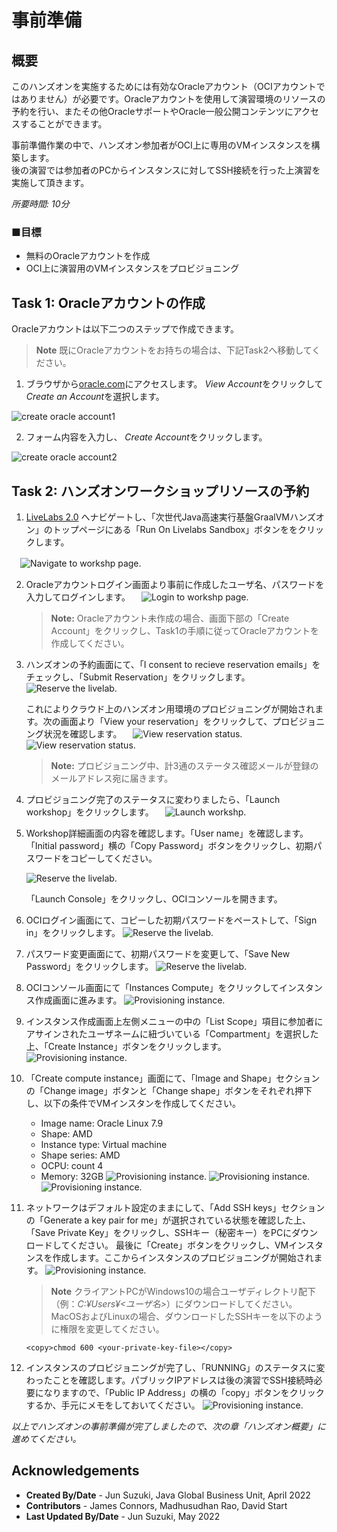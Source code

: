 # 事前準備

## 概要

このハンズオンを実施するためには有効なOracleアカウント（OCIアカウントではありません）が必要です。Oracleアカウントを使用して演習環境のリソースの予約を行い、またその他OracleサポートやOracle一般公開コンテンツにアクセスすることができます。

事前準備作業の中で、ハンズオン参加者がOCI上に専用のVMインスタンスを構築します。  
後の演習では参加者のPCからインスタンスに対してSSH接続を行った上演習を実施して頂きます。

*所要時間: 10分*

### ■目標

* 無料のOracleアカウントを作成
* OCI上に演習用のVMインスタンスをプロビジョニング


## Task 1: Oracleアカウントの作成

Oracleアカウントは以下二つのステップで作成できます。
> **Note** 既にOracleアカウントをお持ちの場合は、下記Task2へ移動してください。  

1. ブラウザから[oracle.com](https://www.oracle.com)にアクセスします。 *View Account*をクリックして *Create an Account*を選択します。

  ![create oracle account1](images/create-account1.png " ")

2. フォーム内容を入力し、 *Create Account*をクリックします。

  ![create oracle account2](images/create-account2.png " ")

## Task 2: ハンズオンワークショップリソースの予約


1. [LiveLabs 2.0](http://livelabs.oracle.com) へナビゲートし、「次世代Java高速実行基盤GraalVMハンズオン」のトップページにある「Run On Livelabs Sandbox」ボタンををクリックします。

　![Navigate to workshp page.](images/livelabs01.png)

2. Oracleアカウントログイン画面より事前に作成したユーザ名、パスワードを入力してログインします。
　![Login to workshp page.](images/run-on-livelabs2.png)

    > **Note:** Oracleアカウント未作成の場合、画面下部の「Create Account」をクリックし、Task1の手順に従ってOracleアカウントを作成してください。

3. ハンズオンの予約画面にて、「I consent to recieve reservation emails」をチェックし、「Submit Reservation」をクリックします。
　![Reserve the livelab.](images/reserve-lab01.png)
   
   これによりクラウド上のハンズオン用環境のプロビジョニングが開始されます。次の画面より「View your reservation」をクリックして、プロビジョニング状況を確認します。
　![View reservation status.](images/livelabs03.png)
  ![View reservation status.](images/livelabs04.png)
    > **Note:** プロビジョニング中、計3通のステータス確認メールが登録のメールアドレス宛に届きます。

4. プロビジョニング完了のステータスに変わりましたら、「Launch workshop」をクリックします。
　![Launch workshp.](images/livelabs05.png)
   

5. Workshop詳細画面の内容を確認します。「User name」を確認します。「Initial password」横の「Copy Password」ボタンをクリックし、初期パスワードをコピーしてください。

    ![Reserve the livelab.](images/reserve-lab02.png)

    「Launch Console」をクリックし、OCIコンソールを開きます。

6. OCIログイン画面にて、コピーした初期パスワードをペーストして、「Sign in」をクリックします。
    ![Reserve the livelab.](images/reserve-lab03.png)

7. パスワード変更画面にて、初期パスワードを変更して、「Save New Password」をクリックします。
    ![Reserve the livelab.](images/reserve-lab04.png)

8. OCIコンソール画面にて「Instances Compute」をクリックしてインスタンス作成画面に進みます。
    ![Provisioning instance.](images/provision-instance01.png)

9. インスタンス作成画面上左側メニューの中の「List Scope」項目に参加者にアサインされたユーザネームに紐づいている「Compartment」を選択した上、「Create Instance」ボタンをクリックします。
    ![Provisioning instance.](images/reserve-lab05.png)

10. 「Create compute instance」画面にて、「Image and Shape」セクションの「Change image」ボタンと「Change shape」ボタンをそれぞれ押下し、以下の条件でVMインスタンを作成してください。
    * Image name: Oracle Linux 7.9
    * Shape: AMD
    * Instance type: Virtual machine
    * Shape series: AMD
    * OCPU: count 4
    * Memory: 32GB
    ![Provisioning instance.](images/provision-instance03.png)
    ![Provisioning instance.](images/provision-instance04.png)
    ![Provisioning instance.](images/provision-instance05.png)

11. ネットワークはデフォルト設定のままにして、「Add SSH keys」セクションの「Generate a key pair for me」が選択されている状態を確認した上、「Save Private Key」をクリックし、SSHキー（秘密キー）をPCにダウンロードしてください。
最後に「Create」ボタンをクリックし、VMインスタンスを作成します。ここからインスタンスのプロビジョニングが開始されます。
    ![Provisioning instance.](images/provision-instance06.png)

    > **Note** クライアントPCがWindows10の場合ユーザディレクトリ配下（例：*C:¥Users¥<ユーザ名>*）にダウンロードしてください。MacOSおよびLinuxの場合、ダウンロードしたSSHキーを以下のように権限を変更してください。  
    ```
    <copy>chmod 600 <your-private-key-file></copy>
    ```

12. インスタンスのプロビジョニングが完了し、「RUNNING」のステータスに変わったことを確認します。パブリックIPアドレスは後の演習でSSH接続時必要になりますので、「Public IP Address」の横の「copy」ボタンをクリックするか、手元にメモをしておいてください。
    ![Provisioning instance.](images/provision-instance07.png)

*以上でハンズオンの事前準備が完了しましたので、次の章「ハンズオン概要」に進めてください。*

## Acknowledgements

- **Created By/Date** - Jun Suzuki, Java Global Business Unit, April 2022
- **Contributors** - James Connors, Madhusudhan Rao, David Start 
- **Last Updated By/Date** - Jun Suzuki, May 2022

